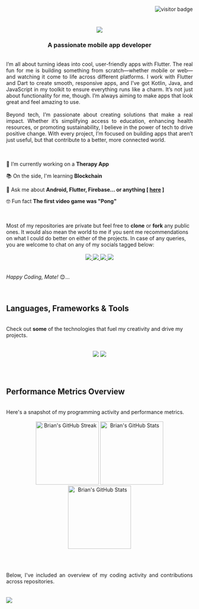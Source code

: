 <div align="right">
    
   ![visitor badge](https://visitor-badge.laobi.icu/badge?page_id=mukwambo.mukwambo&left_text=Page%20Visitors)
</div>

<h1 align="center">
    <img src="https://readme-typing-svg.herokuapp.com/?font=Righteous&size=35&color=61DAFB&center=true&vCenter=true&width=500&height=70&duration=4000&lines=Hello+There!+👋;+I'm+Brian+Mukwambo!;+You+Finally+Found+Me+👏;" />
</h1>

<h3 align="center">A passionate mobile app developer</h3>

<br/>

<div align="justify">
I’m all about turning ideas into cool, user-friendly apps with Flutter. The real fun for me is building something from scratch—whether mobile or web—and watching it come to life across different platforms. I work with Flutter and Dart to create smooth, responsive apps, and I’ve got Kotlin, Java, and JavaScript in my toolkit to ensure everything runs like a charm. It’s not just about functionality for me, though. I’m always aiming to make apps that look great and feel amazing to use.</div>
<br/>
<div align="justify">
Beyond tech, I’m passionate about creating solutions that make a real impact. Whether it’s simplifying access to education, enhancing health resources, or promoting sustainability, I believe in the power of tech to drive positive change. With every project, I’m focused on building apps that aren’t just useful, but that contribute to a better, more connected world.</div>
<br/>



<br/>

<div align="justify">
  
 🔧 I’m currently working on a **Therapy App**
 
 📚 On the side, I'm learning **Blockchain**

 💬 Ask me about **Android, Flutter, Firebase... or anything [ <a href="https://github.com/mukwambo/mukwambo/issues/new"><b>here</b></a> ]**

 🤓 Fun fact **The first video game was "Pong"**

 </div>
 <br/>
 <br/>

 <div>
Most of my repositories are private but feel free to <b>clone</b> or <b>fork</b> any public ones. It would also mean the world to me if you sent me recommendations on what I could do better on either of the projects. In case of any queries, you are welcome to chat on any of my socials tagged below: </div>
<br/>
 
<div align="center">
  <a href="mailto:obrianmukwambo@gmail.com">
    <img src="https://img.shields.io/badge/Gmail-333333?style=for-the-badge&logo=gmail&logoColor=red" />
  </a>
  <a href="https://linkedin.com/in/brian-mukwambo/" target="_blank">
    <img src="https://img.shields.io/badge/LinkedIn-0077B5?style=for-the-badge&logo=linkedin&logoColor=white" />
  </a>
  <a href="https://instagram.com/justbrya.dev/">
    <img src="https://img.shields.io/badge/Instagram-E4405F?style=for-the-badge&logo=instagram&logoColor=white" />
  </a>
  <a href="#">
     <img src="https://img.shields.io/badge/Portfolio-FF5722?style=for-the-badge&logo=todoist&logoColor=white" /> 
  </a>
</div>
<br/><br/>
<div>
<i>Happy Coding, Mate!</i> 😊...
 </div>
<br/><br/>
 
<h2 align="justify"> Languages, Frameworks & Tools </h2>
<br/>
<div>
Check out <b>some</b> of the technologies that fuel my creativity and drive my projects.</div>
<br/>
<br/>
<div align="center">
    <img src="https://skillicons.dev/icons?i=androidstudio,flutter,dart,java,kotlin,firebase,html,css,javascript,typescript,python"/>
    <img src="https://skillicons.dev/icons?i=vscode,github,git,linux,ubuntu,pycharm,idea,vim,figma"/>
    <br>
</div>

<br/><br/>

<h2 align="justify"> Performance Metrics Overview </h2>
<br/>
<div>
Here's a snapshot of my programming activity and performance metrics.</div>
<br/>

<div align="center">

<img height=170 src="https://streak-stats.demolab.com/?user=mukwambo&theme=react&border&radius=10&count_private=true" alt="Brian's GitHub Streak" />

<img height="170" src="https://github-readme-stats.vercel.app/api?username=mukwambo&count_private=true&show_icons=true&theme=react&rank_icon=github&border_color=FFFFFF&radius=10&cache_seconds=1800" alt="Brian's GitHub Stats" />


<img height=170 src="https://github-readme-stats.vercel.app/api/top-langs/?username=mukwambo&layout=compact&card_width=500&count_private=true&langs_count=8&hide=html,css&show_icons=true&theme=react&rank_icon=github&border&radius=10&cache_seconds=1800&v=1" alt="Brian's GitHub Stats" />

  
</div>


<br/><br/>
<div align=justify>
Below, I've included an overview of my coding activity and contributions across repositories.</div>
<br/>
<br>
<img src="https://github-readme-activity-graph.vercel.app/graph?username=mukwambo&theme=react&hide_border=true&hide_title=false&area=true&custom_title=Total%20contribution%20graph%20in%20all%20repos"></img><br>
